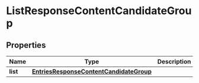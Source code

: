
# ListResponseContentCandidateGroup

## Properties
Name | Type | Description | Notes
------------ | ------------- | ------------- | -------------
**list** | [**EntriesResponseContentCandidateGroup**](EntriesResponseContentCandidateGroup.md) |  |  [optional]



